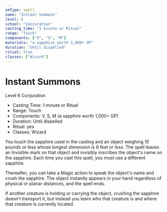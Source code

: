 ```yaml
---
smType: spell
name: "Instant Summons"
level: 6
school: "Conjuration"
casting_time: "1 minute or Ritual"
range: "Touch"
components: ["V", "S", "M"]
materials: "a sapphire worth 1,000+ GP"
duration: "Until dispelled"
ritual: true
classes: ["Wizard"]
---
```


# Instant Summons
Level 6 Conjuration

- Casting Time: 1 minute or Ritual
- Range: Touch
- Components: V, S, M (a sapphire worth 1,000+ GP)
- Duration: Until dispelled
- Ritual: yes
- Classes: Wizard

You touch the sapphire used in the casting and an object weighing 10 pounds or less whose longest dimension is 6 feet or less. The spell leaves an Invisible mark on that object and invisibly inscribes the object's name on the sapphire. Each time you cast this spell, you must use a different sapphire.

Thereafter, you can take a Magic action to speak the object's name and crush the sapphire. The object instantly appears in your hand regardless of physical or planar distances, and the spell ends.

If another creature is holding or carrying the object, crushing the sapphire doesn't transport it, but instead you learn who that creature is and where that creature is currently located.
